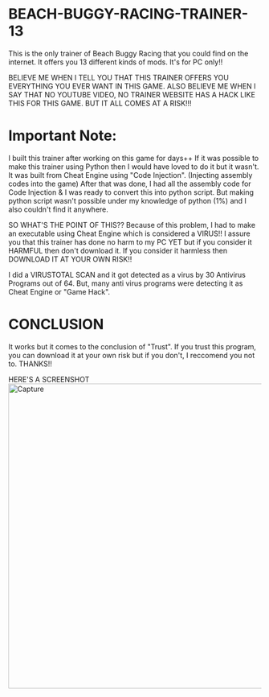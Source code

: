 # BEACH-BUGGY-RACING-TRAINER-13
This is the only trainer of Beach Buggy Racing that you could find on the internet. It offers you 13 different kinds of mods. It's for PC only!!

BELIEVE ME WHEN I TELL YOU THAT THIS TRAINER OFFERS YOU EVERYTHING YOU EVER WANT IN THIS GAME. 
ALSO BELIEVE ME WHEN I SAY THAT NO YOUTUBE VIDEO, NO TRAINER WEBSITE HAS A HACK LIKE THIS FOR THIS GAME.
BUT IT ALL COMES AT A RISK!!!

# Important Note:

I built this trainer after working on this game for days++
If it was possible to make this trainer using Python then I would have loved to do it but it wasn't.
It was built from Cheat Engine using "Code Injection". (Injecting assembly codes into the game)
After that was done, I had all the assembly code for Code Injection & I was ready to convert this into python script.
But making python script wasn't possible under my knowledge of python (1%) and I also couldn't find it anywhere.

SO WHAT'S THE POINT OF THIS??
Because of this problem, I had to make an executable using Cheat Engine which is considered a VIRUS!!
I assure you that this trainer has done no harm to my PC YET but if you consider it HARMFUL then 
don't download it. If you consider it harmless then DOWNLOAD IT AT YOUR OWN RISK!!


I did a VIRUSTOTAL SCAN and it got detected as a virus by 30 Antivirus Programs out of 64.
But, many anti virus programs were detecting it as Cheat Engine or "Game Hack".

# CONCLUSION
It works but it comes to the conclusion of "Trust". If you trust this program, you can download it
at your own risk but if you don't, I reccomend you not to. THANKS!!

HERE'S A SCREENSHOT
<img width="606" alt="Capture" src="https://github.com/AadityaKandel/BEACH-BUGGY-RACING-TRAINER-13/assets/71229713/bb3e931d-7e8a-4786-95ad-370466fd613f">
